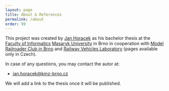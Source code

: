 ```yaml
---
layout: page
title: About & References
permalink: /about
order: 99
---
```


This project was created by [Jan Horacek](https://apophis.cz/) as his bachelor
thesis at the [Faculty of Informatics](https://fi.muni.cz/) [Masaryk
University](https://muni.cz/) in Brno in cooperation with [Model Railroader
Club in Brno](https://kmz-brno.cz/) and [Railway Vehicles
Laboratory](http://lrkv.pef.mendelu.cz/) (pages available only in Czech).

In case of any questions, you may contact the autor at:

 * [jan.horacek@kmz-brno.cz](mailto:jan.horacek@kmz-brno.cz)

We will add a link to the thesis once it will be published.
